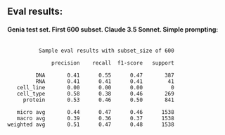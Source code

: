 ## Eval results:

#### Genia test set. First 600 subset. Claude 3.5 Sonnet. Simple prompting:

```

          Sample eval results with subset_size of 600

              precision    recall  f1-score   support

         DNA       0.41      0.55      0.47       387
         RNA       0.41      0.41      0.41        41
   cell_line       0.00      0.00      0.00         0
   cell_type       0.58      0.38      0.46       269
     protein       0.53      0.46      0.50       841

   micro avg       0.44      0.47      0.46      1538
   macro avg       0.39      0.36      0.37      1538
weighted avg       0.51      0.47      0.48      1538
```
